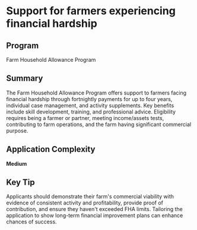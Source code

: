 # Support for farmers experiencing financial hardship
  
## Program
Farm Household Allowance Program

## Summary
The Farm Household Allowance Program offers support to farmers facing financial hardship through fortnightly payments for up to four years, individual case management, and activity supplements. Key benefits include skill development, training, and professional advice. Eligibility requires being a farmer or partner, meeting income/assets tests, contributing to farm operations, and the farm having significant commercial purpose.

## Application Complexity
**Medium**

## Key Tip
Applicants should demonstrate their farm's commercial viability with evidence of consistent activity and profitability, provide proof of contribution, and ensure they haven't exceeded FHA limits. Tailoring the application to show long-term financial improvement plans can enhance chances of success.
